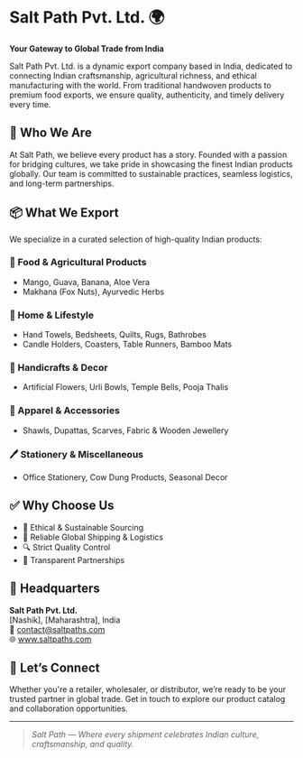 # Salt Path Pvt. Ltd. 🌍

**Your Gateway to Global Trade from India**

Salt Path Pvt. Ltd. is a dynamic export company based in India, dedicated to connecting Indian craftsmanship, agricultural richness, and ethical manufacturing with the world. From traditional handwoven products to premium food exports, we ensure quality, authenticity, and timely delivery every time.

## 🌟 Who We Are

At Salt Path, we believe every product has a story. Founded with a passion for bridging cultures, we take pride in showcasing the finest Indian products globally. Our team is committed to sustainable practices, seamless logistics, and long-term partnerships.

## 📦 What We Export

We specialize in a curated selection of high-quality Indian products:

### 🥭 Food & Agricultural Products
- Mango, Guava, Banana, Aloe Vera
- Makhana (Fox Nuts), Ayurvedic Herbs

### 🏡 Home & Lifestyle
- Hand Towels, Bedsheets, Quilts, Rugs, Bathrobes
- Candle Holders, Coasters, Table Runners, Bamboo Mats

### 🎁 Handicrafts & Decor
- Artificial Flowers, Urli Bowls, Temple Bells, Pooja Thalis

### 👗 Apparel & Accessories
- Shawls, Dupattas, Scarves, Fabric & Wooden Jewellery

### 🖊️ Stationery & Miscellaneous
- Office Stationery, Cow Dung Products, Seasonal Decor

## ✅ Why Choose Us

- 🌱 Ethical & Sustainable Sourcing
- 🚢 Reliable Global Shipping & Logistics
- 🔍 Strict Quality Control
- 🤝 Transparent Partnerships

## 📍 Headquarters

**Salt Path Pvt. Ltd.**  
[Nashik], [Maharashtra], India  
📧 contact@saltpaths.com  
🌐 www.saltpaths.com

## 🤝 Let’s Connect

Whether you're a retailer, wholesaler, or distributor, we’re ready to be your trusted partner in global trade. Get in touch to explore our product catalog and collaboration opportunities.

---

> *Salt Path — Where every shipment celebrates Indian culture, craftsmanship, and quality.*

